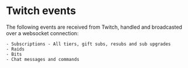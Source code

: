 # Twitch events

The following events are received from Twitch, handled and broadcasted over a websocket connection:

```
- Subscriptions - All tiers, gift subs, resubs and sub upgrades
- Raids
- Bits
- Chat messages and commands
```
